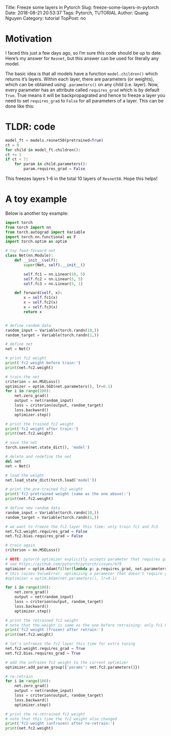 Title: Freeze some layers in Pytorch
Slug: freeze-some-layers-in-pytorch
Date: 2018-08-21 20:53:37
Tags: Pytorch, TUTORIAL
Author: Quang Nguyen
Category: tutorial
TopPost: no

# Motivation
I faced this just a few days ago, so I’m sure this code should be up to date. Here’s my answer for `Resnet`, but this answer can be used for literally any model.

The basic idea is that all models have a function `model.children()` which returns it’s layers. Within each layer, there are parameters (or weights), which can be obtained using `.parameters()` on any child (i.e. layer). Now, every parameter has an attribute called `requires_grad` which is by default `True`. True means it will be backpropagrated and hence to freeze a layer you need to set `requires_grad` to `False` for all parameters of a layer. This can be done like this:

# TLDR: code 
```python
model_ft = models.resnet50(pretrained=True)
ct = 0
for child in model_ft.children():
ct += 1
if ct < 7:
    for param in child.parameters():
        param.requires_grad = False
```

This freezes layers 1-6 in the total 10 layers of `Resnet50`. Hope this helps!

# A toy example
Below is another toy example:

```python
import torch
from torch import nn
from torch.autograd import Variable
import torch.nn.functional as F
import torch.optim as optim

# toy feed-forward net
class Net(nn.Module):
    def __init__(self):
        super(Net, self).__init__()

        self.fc1 = nn.Linear(10, 5)
        self.fc2 = nn.Linear(5, 5)
        self.fc3 = nn.Linear(5, 1)

    def forward(self, x):
        x = self.fc1(x)
        x = self.fc2(x)
        x = self.fc3(x)
        return x


# define random data
random_input = Variable(torch.randn(10,))
random_target = Variable(torch.randn(1,))

# define net
net = Net()

# print fc2 weight
print('fc2 weight before train:')
print(net.fc2.weight)

# train the net
criterion = nn.MSELoss()
optimizer = optim.SGD(net.parameters(), lr=0.1)
for i in range(100):
    net.zero_grad()
    output = net(random_input)
    loss = criterion(output, random_target)
    loss.backward()
    optimizer.step()

# print the trained fc2 weight
print('fc2 weight after train:')
print(net.fc2.weight)

# save the net
torch.save(net.state_dict(), 'model')

# delete and redefine the net
del net
net = Net()

# load the weight
net.load_state_dict(torch.load('model'))

# print the pre-trained fc2 weight
print('fc2 pretrained weight (same as the one above):')
print(net.fc2.weight)

# define new random data
random_input = Variable(torch.randn(10,))
random_target = Variable(torch.randn(1,))

# we want to freeze the fc2 layer this time: only train fc1 and fc3
net.fc2.weight.requires_grad = False
net.fc2.bias.requires_grad = False

# train again
criterion = nn.MSELoss()

# NOTE: pytorch optimizer explicitly accepts parameter that requires grad
# see https://github.com/pytorch/pytorch/issues/679
optimizer = optim.Adam(filter(lambda p: p.requires_grad, net.parameters()), lr=0.1)
# this raises ValueError: optimizing a parameter that doesn't require gradients
#optimizer = optim.Adam(net.parameters(), lr=0.1)

for i in range(100):
    net.zero_grad()
    output = net(random_input)
    loss = criterion(output, random_target)
    loss.backward()
    optimizer.step()

# print the retrained fc2 weight
# note that the weight is same as the one before retraining: only fc1 & fc3 changed
print('fc2 weight (frozen) after retrain:')
print(net.fc2.weight)

# let's unfreeze the fc2 layer this time for extra tuning
net.fc2.weight.requires_grad = True
net.fc2.bias.requires_grad = True

# add the unfrozen fc2 weight to the current optimizer
optimizer.add_param_group({'params': net.fc2.parameters()})

# re-retrain
for i in range(100):
    net.zero_grad()
    output = net(random_input)
    loss = criterion(output, random_target)
    loss.backward()
    optimizer.step()

# print the re-retrained fc2 weight
# note that this time the fc2 weight also changed
print('fc2 weight (unfrozen) after re-retrain:')
print(net.fc2.weight)
```